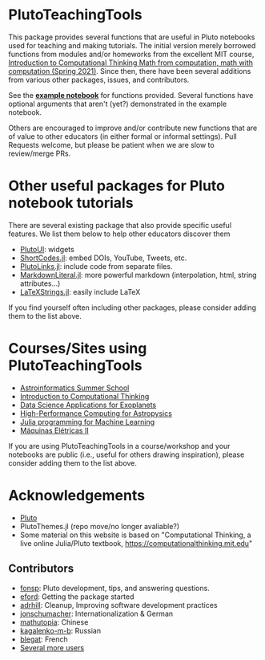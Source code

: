 # PlutoTeachingTools

This package provides several functions that are useful in Pluto notebooks used for teaching and making tutorials.  The initial version merely borrowed functions from modules and/or homeworks from the excellent MIT course, [Introduction to Computational Thinking
Math from computation, math with computation (Spring 2021)](https://computationalthinking.mit.edu/Spring21/). Since then, there have been several additions from various other packages, issues, and contributors.  

See the **[example notebook](https://juliapluto.github.io/PlutoTeachingTools.jl/example.html)** for functions provided.
Several functions have optional arguments that aren't (yet?) demonstrated in the example notebook.

Others are encouraged to improve and/or contribute new functions that are of value to other educators (in either formal or informal settings).  Pull Requests welcome, but please be patient when we are slow to review/merge PRs.

# Other useful packages for Pluto notebook tutorials
There are several existing package that also provide specific useful features.  We list them below to help other educators discover them
- [PlutoUI](https://github.com/fonsp/PlutoUI.jl): widgets
- [ShortCodes.jl](https://github.com/hellemo/ShortCodes.jl): embed DOIs, YouTube, Tweets, etc.
- [PlutoLinks.jl](https://github.com/JuliaPluto/PlutoLinks.jl): include code from separate files.
- [MarkdownLiteral.jl](https://github.com/JuliaPluto/MarkdownLiteral.jl): more powerful markdown (interpolation, html, string attributes...)
- [LaTeXStrings.jl](https://github.com/JuliaStrings/LaTeXStrings.jl): easily include LaTeX

If you find yourself often including other packages, please consider adding them to the list above.
 
# Courses/Sites using PlutoTeachingTools 
- [Astroinformatics Summer School](https://github.com/Astroinformatics/SummerSchool2022)
- [Introduction to Computational Thinking](https://computationalthinking.mit.edu/Fall24/)
- [Data Science Applications for Exoplanets](https://github.com/PsuAstro497/Fall2022)
- [High-Performance Computing for Astropysics](https://psuastro528.github.io/Fall2023/)
- [Julia programming for Machine Learning](https://github.com/adrhill/julia-ml-course)
- [Máquinas Elétricas II](https://ricardo-luis.github.io/isel-me2/Fall23/)

If you are using PlutoTeachingTools in a course/workshop and your notebooks are public (i.e., useful for others drawing inspiration), please consider adding them to the list above.

# Acknowledgements
- [Pluto](https://github.com/fonsp/Pluto.jl)
- PlutoThemes.jl (repo move/no longer avaliable?)
- Some material on this website is based on "Computational Thinking, a live online Julia/Pluto textbook, https://computationalthinking.mit.edu"

## Contributors
- [fonsp](https://github.com/fonsp): Pluto development, tips, and answering questions.
- [eford](https://github.com/eford):  Getting the package started
- [adrhill](https://github.com/adrhill):  Cleanup, Improving software development practices
- [jonschumacher](https://github.com/jonschumacher):  Internationalization & German
- [mathutopia](https://github.com/mathutopia): Chinese
- [kagalenko-m-b](kagalenko-m-b): Russian
- [blegat](https://github.com/blegat): French
- [Several more users](https://github.com/JuliaPluto/PlutoTeachingTools.jl/graphs/contributors)
 

